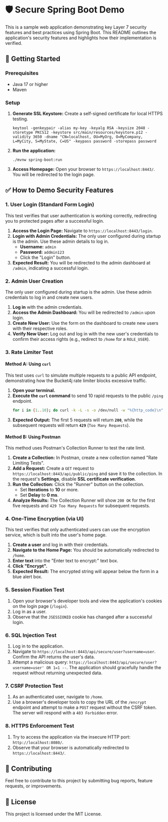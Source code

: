 # 🛡️ Secure Spring Boot Demo

This is a sample web application demonstrating key Layer 7 security features and best practices using Spring Boot. This README outlines the application's security features and highlights how their implementation is verified.

## 🚀 Getting Started

### Prerequisites
*   Java 17 or higher
*   Maven

### Setup
1.  **Generate SSL Keystore:** Create a self-signed certificate for local HTTPS testing.
    ```shell
    keytool -genkeypair -alias my-key -keyalg RSA -keysize 2048 -storetype PKCS12 -keystore src/main/resources/keystore.p12 -validity 3650 -dname "CN=localhost, OU=MyOrg, O=MyCompany, L=MyCity, S=MyState, C=US" -keypass password -storepass password
    ```
2.  **Run the application:**
    ```shell
    ./mvnw spring-boot:run
    ```
3.  **Access Homepage:** Open your browser to `https://localhost:8443/`. You will be redirected to the login page.

## ✅ How to Demo Security Features

### 1. User Login (Standard Form Login)
This test verifies that user authentication is working correctly, redirecting you to protected pages after a successful login.

1.  **Access the Login Page:** Navigate to `https://localhost:8443/login`.
2.  **Login with Admin Credentials:** The only user configured during startup is the admin. Use these admin details to log in.
    *   **Username:** `admin`
    *   **Password:** `addmin123`
    *   Click the "Login" button.
3.  **Expected Result:** You will be redirected to the admin dashboard at `/admin`, indicating a successful login.

### 2. Admin User Creation
The only user configured during startup is the admin. Use these admin credentials to log in and create new users.

1.  **Log in** with the admin credentials.
2.  **Access the Admin Dashboard:** You will be redirected to `/admin` upon login.
3.  **Create New User:** Use the form on the dashboard to create new users with their respective roles.
4.  **Verify New User:** Log out and log in with the new user's credentials to confirm their access rights (e.g., redirect to `/home` for a `ROLE_USER`).

### 3. Rate Limiter Test

#### Method A: Using `curl`
This test uses `curl` to simulate multiple requests to a public API endpoint, demonstrating how the Bucket4j rate limiter blocks excessive traffic.

1.  **Open your terminal.**
2.  **Execute the `curl` command** to send 10 rapid requests to the public `/ping` endpoint.
    ```bash
    for i in {1..10}; do curl -k -L -s -o /dev/null -w "%{http_code}\n" "https://localhost:8443/api/public/ping"; done
    ```
3.  **Expected Output:** The first 5 requests will return **`200`**, while the subsequent requests will return **`429`** (`Too Many Requests`).

#### Method B: Using Postman
This method uses Postman's Collection Runner to test the rate limit.

1.  **Create a Collection:** In Postman, create a new collection named "Rate Limiting Tests".
2.  **Add a Request:** Create a `GET` request to `https://localhost:8443/api/public/ping` and save it to the collection. In the request's **Settings**, disable **SSL certificate verification**.
3.  **Run the Collection:** Click the "Runner" button on the collection.
    *   Set **Iterations** to **10** or more.
    *   Set **Delay** to **0 ms**.
4.  **Analyze Results:** The Collection Runner will show `200 OK` for the first five requests and `429 Too Many Requests` for subsequent requests.

### 4. One-Time Encryption (via UI)
This test verifies that only authenticated users can use the encryption service, which is built into the user's home page.

1.  **Create a user** and log in with their credentials.
2.  **Navigate to the Home Page:** You should be automatically redirected to `/home`.
3.  **Enter text** into the "Enter text to encrypt:" text box.
4.  **Click "Encrypt".**
5.  **Expected Result:** The encrypted string will appear below the form in a blue alert box.

### 5. Session Fixation Test
1.  Open your browser's developer tools and view the application's cookies on the login page (`/login`).
2.  Log in as a user.
3.  Observe that the `JSESSIONID` cookie has changed after a successful login.

### 6. SQL Injection Test
1.  Log in to the application.
2.  Navigate to `https://localhost:8443/api/secure/user?username=user`. Confirm the API returns the user's data.
3.  Attempt a malicious query: `https://localhost:8443/api/secure/user?username=user' OR 1=1 --`. The application should gracefully handle the request without returning unexpected data.

### 7. CSRF Protection Test
1.  As an authenticated user, navigate to `/home`.
2.  Use a browser's developer tools to copy the URL of the `/encrypt` endpoint and attempt to make a `POST` request without the CSRF token. The server will respond with a `403 Forbidden` error.

### 8. HTTPS Enforcement Test
1.  Try to access the application via the insecure HTTP port: `http://localhost:8080/`.
2.  Observe that your browser is automatically redirected to `https://localhost:8443/`.

## 🤝 Contributing

Feel free to contribute to this project by submitting bug reports, feature requests, or improvements.

## 📄 License

This project is licensed under the MIT License.
